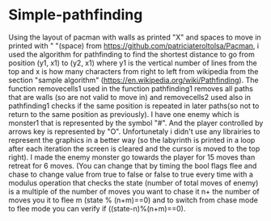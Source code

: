# Simple-pathfinding
Using the layout of pacman with walls as printed "X" and spaces to move in printed with " "(space) from https://github.com/patriciateroltolsa/Pacman, i used the algorithm for pathfinding to find the shortest distance to go from position (y1, x1) to (y2, x1) where y1 is the vertical number of lines from the top and x is how many characters from right to left from wikipedia from the section "sample algorithm" (https://en.wikipedia.org/wiki/Pathfinding).
The function removecells1 used in the function pathfinding1 removes all paths that are walls (so are not valid to move in) and removecells2 used also in pathfinding1 checks if the same position is repeated in later paths(so not to return to the same position as previously).
I have one enemy which is monster1 that is represented by the symbol "#". And the player controlled by arrows key is represented by "O".
Unfortunetaly i didn't use any librairies to represent the graphics in a better way (so the labyrinth is printed in a loop after each iteration the screen is cleared and the cursor is moved to the top right).
I made the enemy monster go towards the player for 15 moves than retreat for 6 moves. (You can change that by timing the bool flags flee and chase to change value from true to false or false to true every time with a modulus operation that checks the state (number of total moves of enemy) is a multiple of the number of moves you want to chase it n+ the number of moves you it to flee m (state % (n+m)==0) and to switch from chase mode to flee mode you can verify if ((state-n)%(n+m)==0).
 
